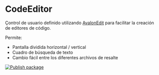 # CodeEditor

Çontrol de usuario definido utilizando [AvalonEdit](https://github.com/icsharpcode/AvalonEdit) para facilitar la creación de editores de código.

Permite:
* Pantalla dividida horizontal / vertical
* Cuadro de búsqueda de texto
* Cambio fácil entre los diferentes archivos de resalte

[![Publish package](https://github.com/jbautistam/CodeEditor/actions/workflows/dotnet.yml/badge.svg)](https://github.com/jbautistam/CodeEditor/actions/workflows/dotnet.yml)
